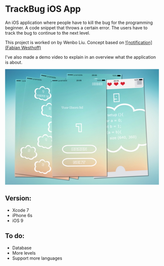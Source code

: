 # TrackBug iOS App

An iOS application where people have to kill the bug for the programming beginner. A code snippet that throws a certain error. The users have to track the bug to continue to the next level.

This project is worked on by Wenbo Liu. Concept based on [![notification](Fabian Westhoff)](http://blog.fabianwesthoff.nl/trackthebug/prototype.html#/screens/9a099fa9-5391-473c-a120-ac5139e637d6)

I've also made a demo video to explain in an overview what the application is about.

[![notification](trackapp.jpg)](https://vimeo.com/154067453)

## Version:

- Xcode 7
- iPhone 6s
- iOS 9


## To do:

- Database
- More levels
- Support more languages
